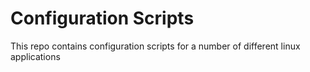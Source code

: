 # Configuration Scripts
This repo contains configuration scripts for a number of different linux applications
